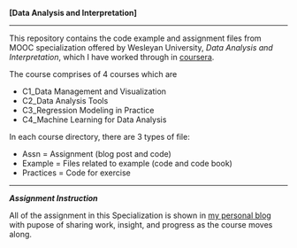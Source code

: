 **[Data Analysis and Interpretation]**

***

This repository contains the code example and assignment files from MOOC specialization offered by Wesleyan University, *Data Analysis and Interpretation*, which I have worked through in [coursera](https://www.coursera.org/specializations/data-analysis).

The course comprises of 4 courses which are 
- C1_Data Management and Visualization  
- C2_Data Analysis Tools  
- C3_Regression Modeling in Practice  
- C4_Machine Learning for Data Analysis  

In each course directory, there are 3 types of file:  
- Assn = Assignment (blog post and code)
- Example = Files related to example (code and code book)  
- Practices = Code for exercise

***

***Assignment Instruction***

All of the assignment in this Specialization is shown in [my personal blog](http://smallpiworld.tumblr.com/) with pupose of sharing work, insight, and progress as the course moves along. 